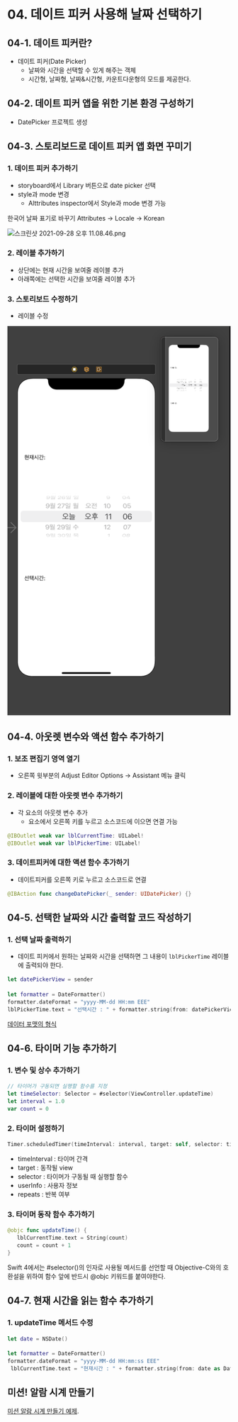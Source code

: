 # 04. 데이트 피커 사용해 날짜 선택하기

## 04-1. 데이트 피커란?

- 데이트 피커(Date Picker)
    - 날짜와 시간을 선택할 수 있게 해주는 객체
    - 시간형, 날짜형, 날짜&시간형, 카운트다운형의 모드를 제공한다.

## 04-2. 데이트 피커 앱을 위한 기본 환경 구성하기

- DatePicker 프로젝트 생성

## 04-3. 스토리보드로 데이트 피커 앱 화면 꾸미기

### 1. 데이트 피커 추가하기

- storyboard에서 Library 버튼으로 date picker 선택
- style과 mode 변경
    - Alttributes inspector에서 Style과 mode 변경 가능

한국어 날짜 표기로 바꾸기
Attributes → Locale → Korean

![스크린샷 2021-09-28 오후 11.08.46.png](https://github.com/minimanin/doit_ios_study/blob/master/04/md_image/%EC%8A%A4%ED%81%AC%EB%A6%B0%EC%83%B7_2021-09-28_%EC%98%A4%ED%9B%84_11.08.46.png)

### 2. 레이블 추가하기

- 상단에는 현재 시간을 보여줄 레이블 추가
- 아래쪽에는 선택한 시간을 보여줄 레이블 추가

### 3. 스토리보드 수정하기

- 레이블 수정

![스크린샷 2021-09-28 오후 11.11.51.png](https://github.com/mingging/doit_ios_study/blob/master/md_image/04_image/%EC%8A%A4%ED%81%AC%EB%A6%B0%EC%83%B7_2021-09-28_%EC%98%A4%ED%9B%84_11.11.51.png)

## 04-4. 아웃렛 변수와 액션 함수 추가하기

### 1. 보조 편집기 영역 열기

- 오른쪽 윗부분의 Adjust Editor Options → Assistant 메뉴 클릭

### 2. 레이블에 대한 아웃렛 변수 추가하기

- 각 요소의 아웃렛 변수 추가
    - 요소에서 오른쪽 키를 누르고 소스코드에 이으면 연결 가능

```swift
@IBOutlet weak var lblCurrentTime: UILabel!
@IBOutlet weak var lblPickerTime: UILabel!
```

### 3. 데이트피커에 대한 액션 함수 추가하기

- 데이트피커를 오른쪽 키로 누르고 소스코드로 연결

```swift
@IBAction func changeDatePicker(_ sender: UIDatePicker) {}
```

## 04-5. 선택한 날짜와 시간 출력할 코드 작성하기

### 1. 선택 날짜 출력하기

- 데이트 피커에서 원하는 날짜와 시간을 선택하면 그 내용이 `lblPickerTime` 레이블에 출력되야 한다.

```swift
let datePickerView = sender
        
let formatter = DateFormatter()
formatter.dateFormat = "yyyy-MM-dd HH:mm EEE"
lblPickerTime.text = "선택시간 : " + formatter.string(from: datePickerView.date)
```

[데이터 포맷의 형식](https://www.notion.so/a34d308be43f4360bca79fe06a42c25f)

## 04-6. 타이머 기능 추가하기

### 1. 변수 및 상수 추가하기

```swift
// 타이머가 구동되면 실행할 함수를 지정
let timeSelector: Selector = #selector(ViewController.updateTime)
let interval = 1.0
var count = 0
```

### 2. 타이머 설정하기

```swift
Timer.scheduledTimer(timeInterval: interval, target: self, selector: timeSelector, userInfo: nil, repeats: true)
```

- timeInterval : 타이머 간격
- target : 동작될 view
- selector : 타이머가 구동될 때 실행할 함수
- userInfo : 사용자 정보
- repeats : 반복 여부

### 3. 타이머 동작 함수 추가하기

```swift
@objc func updateTime() {
   lblCurrentTime.text = String(count)
   count = count + 1
}
```

Swift 4에서는 #selector()의 인자로 사용될 메서드를 선언할 때 Objective-C와의 호환설을 위하여 함수 앞에 반드시 @objc 키워드를 붙여야한다.

## 04-7. 현재 시간을 읽는 함수 추가하기

### 1. updateTime 메서드 수정

```swift
let date = NSDate()
        
let formatter = DateFormatter()
formatter.dateFormat = "yyyy-MM-dd HH:mm:ss EEE"
 lblCurrentTime.text = "현재시간 : " + formatter.string(from: date as Date)
```

## 미션! 알람 시계 만들기

[미션 알람 시계 만들기 예제](https://github.com/minimanin/doit_ios_study/tree/master/04/AlarmClock).
